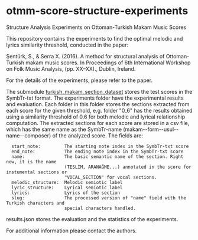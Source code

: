 # otmm-score-structure-experiments
Structure Analysis Experiments on Ottoman-Turkish Makam Music Scores

This repository contains the experiments to find the optimal melodic and lyrics similarity threshold, conducted in the paper:

Şentürk, S., & Serra X. (2016). A method for structural analysis of Ottoman-Turkish makam music scores. In Proceedings of 6th International Workshop on Folk Music Analysis, (pp. XX–XX)., Dublin, Ireland.

For the details of the experiments, please refer to the paper.

The submodule [turkish_makam_section_dataset](https://github.com/MTG/turkish_makam_section_dataset/tree/score_section) stores the test scores in the SymbTr-txt format. The experiments folder have the experimental results and evaluation. Each folder in this folder stores the sections extracted from each score for the given threshold, e.g. folder "0_6" has the results obtained using a similarity threshold of 0.6 for both melodic and lyrical relationship computation. The extracted sections for each score are stored in a csv file, which has the same name as the SymbTr-name (makam--form--usul--name--composer) of the analyzed score. The fields are:

```
  start_note:         The starting note index in the SymbTr-txt score
  end_note:           The ending note index in the SymbTr-txt score
  name:               The basic semantic name of the section. Right now, it is the name 
                      (TESLİM, ARANAĞME...) annotated in the score for instumental sections or 
                      "VOCAL_SECTION" for vocal sections.	
  melodic_structure:  Melodic semiotic label
  lyric_structure:    Lyrical semiotic label	
  lyrics:             Lyrics of the section
  slug:               The processed version of "name" field with the Turkish characters and 
                      special characters handled.
```

results.json stores the evaluation and the statistics of the experiments.

For additional information please contact the authors.

